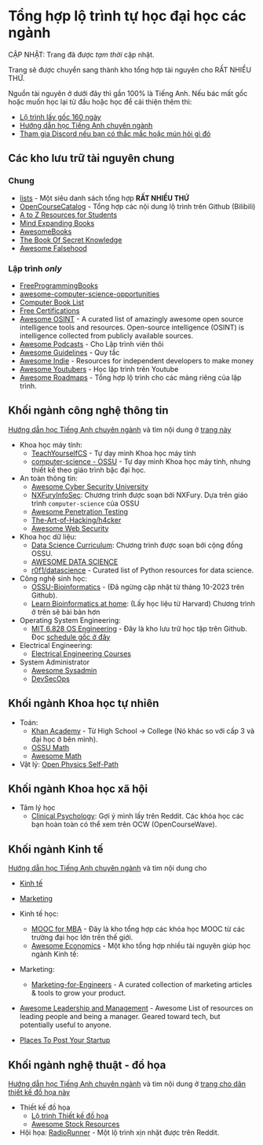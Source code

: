# Tổng hợp lộ trình tự học đại học các ngành

CẬP NHẬT: Trang đã được _tạm thời_ cập nhật. 

Trang sẽ được chuyển sang thành kho tổng hợp tài nguyên cho RẤT NHIỀU THỨ. 

Nguồn tài nguyên ở dưới đây thì gần 100% là Tiếng Anh. Nếu bác mất gốc hoặc muốn học lại từ đầu hoặc học để cải thiện thêm thì:

- [Lộ trình lấy gốc 160 ngày](https://daihocmo.github.io/tu-luyen-tieng-anh/) 
- [Hướng dẫn học Tiếng Anh chuyên ngành](https://daihocmo.github.io/tieng-anh-chuyen-nganh/)
- [Tham gia Discord nếu bạn có thắc mắc hoặc mún hỏi gì đó](https://discord.com/invite/fbHbQSwzpD)

## Các kho lưu trữ tài nguyên chung
### Chung
- [lists](https://github.com/jnv/lists) - Một siêu danh sách tổng hợp **RẤT NHIỀU THỨ**
- [OpenCourseCatalog](https://github.com/elder-frog/OpenCourseCatalog) - Tổng hợp các nội dung lộ trình trên Github (Bilibili)
- [A to Z Resources for Students](https://github.com/dipakkr/A-to-Z-Resources-for-Students)
- [Mind Expanding Books](https://github.com/hackerkid/Mind-Expanding-Books)
- [AwesomeBooks](https://github.com/learn-anything/books)
- [The Book Of Secret Knowledge](https://github.com/trimstray/the-book-of-secret-knowledge)
- [Awesome Falsehood](https://github.com/kdeldycke/awesome-falsehood)

### Lập trình _only_
- [FreeProgrammingBooks](https://github.com/EbookFoundation/free-programming-books)
- [awesome-computer-science-opportunities](https://github.com/anu0012/awesome-computer-science-opportunities)
- [Computer Book List](https://github.com/weartist/computer-book-list)
- [Free Certifications](https://github.com/cloudcommunity/Free-Certifications)
- [Awesome OSINT](https://github.com/jivoi/awesome-osint) - A curated list of amazingly awesome open source intelligence tools and resources. Open-source intelligence (OSINT) is intelligence collected from publicly available sources.
- [Awesome Podcasts](https://github.com/rShetty/awesome-podcasts) - Cho Lập trình viên thôi
- [Awesome Guidelines](https://github.com/Kristories/awesome-guidelines) - Quy tắc
- [Awesome Indie](https://github.com/mezod/awesome-indie) - Resources for independent developers to make money 
- [Awesome Youtubers](https://github.com/JoseDeFreitas/awesome-youtubers) - Học lập trình trên Youtube
- [Awesome Roadmaps](https://github.com/liuchong/awesome-roadmaps) - Tổng hợp lộ trình cho các mảng riêng của lập trình.

## Khối ngành công nghệ thông tin
[Hướng dẫn học Tiếng Anh chuyên ngành](https://daihocmo.github.io/tieng-anh-chuyen-nganh/) và tìm nội dung ở [trang này](https://daihocmo.github.io/tieng-anh-chuyen-nganh/docs/compsci.html)

- Khoa học máy tính: 
    + [TeachYourselfCS](https://teachyourselfcs.com/) - Tự dạy mình Khoa học máy tính 
    + [computer-science - OSSU](https://cs.ossu.dev/) - Tự dạy mình Khoa học máy tính, nhưng thiết kế theo giáo trình bậc đại học. 
- An toàn thông tin: 
    + [Awesome Cyber Security University](https://github.com/brootware/awesome-cyber-security-university)
    + [NXFuryInfoSec](https://github.com/TheNXFury/NXFuryInfoSec): Chương trình được soạn bởi NXFury. Dựa trên giáo trình `computer-science` của OSSU
    + [Awesome Penetration Testing](https://github.com/enaqx/awesome-pentest)
    + [The-Art-of-Hacking/h4cker](https://github.com/The-Art-of-Hacking/h4cker)
    + [Awesome Web Security](https://github.com/qazbnm456/awesome-web-security)
- Khoa học dữ liệu: 
    + [Data Science Curriculum](https://github.com/ossu/data-science): Chương trình được soạn bởi cộng đồng OSSU.
    + [AWESOME DATA SCIENCE](https://github.com/academic/awesome-datascience)
    + [r0f1/datascience](https://github.com/r0f1/datascience) - Curated list of Python resources for data science. 
- Công nghệ sinh học:
    + [OSSU-Bioinformatics](https://github.com/ossu/bioinformatics) - (Đã ngừng cập nhật từ tháng 10-2023 trên Github). 
    + [Learn Bioinformatics at home](https://github.com/harvardinformatics/learning-bioinformatics-at-home):  (Lấy học liệu từ Harvard) Chương trình ở trên sẽ bài bản hơn
- Operating System Engineering:
    + [MIT 6.828 OS Engineering](https://github.com/fanweng/MIT-6.828-OS-Engineering) - Đây là kho lưu trữ học tập trên Github. Đọc [schedule gốc ở đây](https://pdos.csail.mit.edu/6.828/2018/schedule.html)
- Electrical Engineering:
    + [Electrical Engineering Courses](https://github.com/GallianoDean/Electrical-Engineering-Courses)
- System Administrator
    + [Awesome Sysadmin](https://github.com/awesome-foss/awesome-sysadmin)
    + [DevSecOps](https://github.com/sottlmarek/DevSecOps)
## Khối ngành Khoa học tự nhiên
- Toán:
    - [Khan Academy](https://www.khanacademy.org/math) - Từ High School -> College (Nó khác so với cấp 3 và đại học ở bên mình).
    - [OSSU Math](https://github.com/ossu/math)
    - [Awesome Math](https://github.com/rossant/awesome-math)
- Vật lý: [Open Physics Self-Path](https://github.com/mejbass/Open-Source-Physics-Curicculum)

## Khối ngành Khoa học xã hội

- Tâm lý học
    + [Clinical Psychology](./lo-trinh/clinical-psychology.md): Gợi ý mình lấy trên Reddit. Các khóa học các bạn hoàn toàn có thể xem trên OCW (OpenCourseWave).

## Khối ngành Kinh tế
[Hướng dẫn học Tiếng Anh chuyên ngành](https://daihocmo.github.io/tieng-anh-chuyen-nganh/) và tìm nội dung cho
- [Kinh tế](https://daihocmo.github.io/tieng-anh-chuyen-nganh/docs/business.html)
- [Marketing](https://daihocmo.github.io/tieng-anh-chuyen-nganh/docs/marketing.html)

- Kinh tế học:
    + [MOOC for MBA](https://github.com/benedictusdps/MOOC-MBA) - Đây là kho tổng hợp các khóa học MOOC từ các trường đại học lớn trên thế giới.
    + [Awesome Economics](https://github.com/antontarasenko/awesome-economics) - Một kho tổng hợp nhiều tài nguyên giúp học ngành Kinh tế: 
- Marketing: 
    + [Marketing-for-Engineers](https://github.com/goabstract/Marketing-for-Engineers) - A curated collection of marketing articles & tools to grow your product. 
- [Awesome Leadership and Management](https://github.com/LappleApple/awesome-leading-and-managing) - Awesome List of resources on leading people and being a manager. Geared toward tech, but potentially useful to anyone. 
- [Places To Post Your Startup](https://github.com/mmccaff/PlacesToPostYourStartup)

## Khối ngành nghệ thuật - đồ họa
[Hướng dẫn học Tiếng Anh chuyên ngành](https://daihocmo.github.io/tieng-anh-chuyen-nganh/) và tìm nội dung ở [trang cho dân thiết kế đồ họa này](https://daihocmo.github.io/tieng-anh-chuyen-nganh/docs/do-hoa.html)

- Thiết kế đồ họa
    + [Lộ trình Thiết kế đồ họa](./lo-trinh/thiet-ke-do-hoa.md)
    + [Awesome Stock Resources](https://github.com/neutraltone/awesome-stock-resources)
- Hội họa: [RadioRunner](https://www.brendanmeachen.com/soloartist) - Một lộ trình xịn nhặt được trên Reddit.
